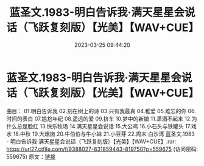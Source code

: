 ﻿---
title: 蓝圣文.1983-明白告诉我·满天星星会说话（飞跃复刻版）【光美】【WAV+CUE】
date: 2023-03-25 09:44:20
categories: WAV车载音乐、镜像
tags: 华语中文
---
# 蓝圣文.1983-明白告诉我·满天星星会说话（飞跃复刻版）【光美】【WAV+CUE】

曲目：
01.明白告诉我
02.刻在树上的诗
03.只有我最真
04.稚爱
05.难忘的你
06.时间的表白
07.尴尬年纪
08.遥远的爱
09.挤车
10.梦中的新娘
11.潇洒不起来
12.为什么总是脸红
13.快乐牧场
14.满天星星会说话
15.大公鸡
16.小石头与铁罐头
17.戏水
18.中秋
19.大烟囱
20.牛伯伯与牛小妹
21.小豆芽
22.周末·白沙湾
蓝圣文.1983 -
明白告诉我·满天星星会说话（飞跃复刻版）【光美】【WAV+CUE】.rar: https://url27.ctfile.com/f/9388027-831859443-819750?p=559675
(访问密码: 559675)
原文：[链接](https://blog.sina.com.cn/s/blog_1647c7e760103114v.html)